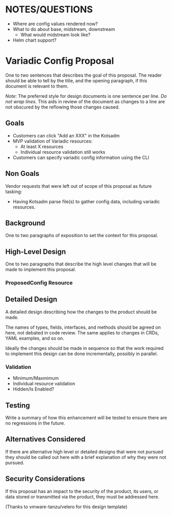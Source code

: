 # NOTES/QUESTIONS

* Where are config values rendered now?
* What to do about base, midstream, downstream
  * What would midstream look like?
* Helm chart support?

# Variadic Config Proposal

One to two sentences that describes the goal of this proposal.
The reader should be able to tell by the title, and the opening paragraph, if this document is relevant to them.

_Note_: The preferred style for design documents is one sentence per line.
*Do not wrap lines*.
This aids in review of the document as changes to a line are not obscured by the reflowing those changes caused.

## Goals

* Customers can click "Add an XXX" in the Kotsadm
* MVP validation of Variadic resources:
  * At least X resources
  * Individual resource validation still works
* Customers can specify variadic config information using the CLI


## Non Goals

Vendor requests that were left out of scope of this proposal as future tasking:
* Having Kotsadm parse file(s) to gather config data, including variadic resources.

## Background

One to two paragraphs of exposition to set the context for this proposal.

## High-Level Design

One to two paragraphs that describe the high level changes that will be made to implement this proposal.

### ProposedConfig Resource 

## Detailed Design

A detailed design describing how the changes to the product should be made.

The names of types, fields, interfaces, and methods should be agreed on here, not debated in code review.
The same applies to changes in CRDs, YAML examples, and so on.

Ideally the changes should be made in sequence so that the work required to implement this design can be done incrementally, possibly in parallel.

### Validation

* Minimum/Maxmimum
* Individual resource validation
* Hidden/Is Enabled?

## Testing

Write a summary of how this enhancement will be tested to ensure there are no regressions in the future.

## Alternatives Considered

If there are alternative high level or detailed designs that were not pursued they should be called out here with a brief explanation of why they were not pursued.

## Security Considerations

If this proposal has an impact to the security of the product, its users, or data stored or transmitted via the product, they must be addressed here.


(Thanks to vmware-tanzu/velero for this design template)
